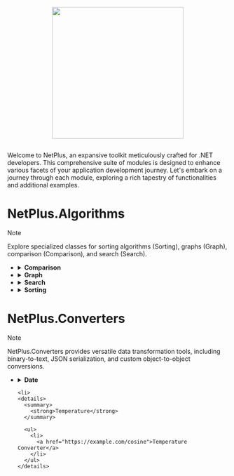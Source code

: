 <p align="center">
  <img width="300"
    src="https://github.com/gsilvamartin/netplus/assets/42881020/172bd6b3-d8e7-4081-8166-2c7c18daff8a" />
</p>

##

Welcome to NetPlus, an expansive toolkit meticulously crafted for .NET developers. This
comprehensive suite of modules is designed to enhance various facets of your application development
journey. Let's embark on a journey through each module, exploring a rich tapestry of functionalities
and additional examples.

# NetPlus.Algorithms

> [!NOTE]
> Explore specialized classes for sorting algorithms (Sorting), graphs (Graph), comparison
> (Comparison), and search (Search).

<ul>
  <li>
    <details>
      <summary>
        <strong>Comparison</strong>
      </summary>

      <ul>
        <li>
          <a href="https://example.com/cosine">Cosine Similarity</a>
        </li>
        <li>
          <a href="https://example.com/jaccard">Jaccard Similarity</a>
        </li>
        <li>
          <a href="https://example.com/jansenshannon">JansenShannon Similarity</a>
        </li>
        <li>
          <a href="https://example.com/jarcwinkler">Jarc Winkler Similarity</a>
        </li>
        <li>
          <a href="https://example.com/levenshtein">Levenshtein Similarity</a>
        </li>
        <li>
          <a href="https://example.com/ngram">NGram Similarity</a>
        </li>
      </ul>
    </details>

  </li>

  <li>
    <details>
      <summary>
        <strong>Graph</strong>
      </summary>

      <ul>
        <li>
          <a href="https://example.com/bfs">Breadth-First Search</a>
        </li>
        <li>
          <a href="https://example.com/dfs">Depth-First Search</a>
        </li>
      </ul>
    </details>

  </li>

  <li>
    <details>
      <summary>
        <strong>Search</strong>
      </summary>

      <ul>
        <li>
          <a href="https://example.com/a-star">A*</a>
        </li>
        <li>
          <a href="https://example.com/binary">Binary</a>
        </li>
        <li>
          <a href="https://example.com/fibonacci">Fibonacci</a>
        </li>
        <li>
          <a href="https://example.com/interpolated">Interpolated</a>
        </li>
        <li>
          <a href="https://example.com/jump">Jump Search</a>
        </li>
        <li>
          <a href="https://example.com/ternary">Ternary Search</a>
        </li>
      </ul>
    </details>

  </li>
  <li>
    <details>
      <summary>
        <strong>Sorting</strong>
      </summary>

      <ul>
        <li>
          <a href="https://example.com/bubble">Bubble Sort</a>
        </li>
        <li>
          <a href="https://example.com/heap">Heap Sort</a>
        </li>
        <li>
          <a href="https://example.com/merge">Merge Sort</a>
        </li>
        <li>
          <a href="https://example.com/selection">Selection Sort</a>
        </li>
      </ul>
    </details>

  </li>
</ul>

# NetPlus.Converters

> [!NOTE]
> NetPlus.Converters provides versatile data transformation tools, including binary-to-text,
> JSON serialization, and custom object-to-object conversions.

<ul>
  <li>
    <details>
      <summary>
        <strong>Date</strong>
      </summary>

      <ul>
        <li>
          <a href="https://example.com/cosine">Date Converter</a>
        </li>
      </ul>
    </details>

  </li>

    <li>
    <details>
      <summary>
        <strong>Temperature</strong>
      </summary>

      <ul>
        <li>
          <a href="https://example.com/cosine">Temperature Converter</a>
        </li>
      </ul>
    </details>

  </li>
<ul>
